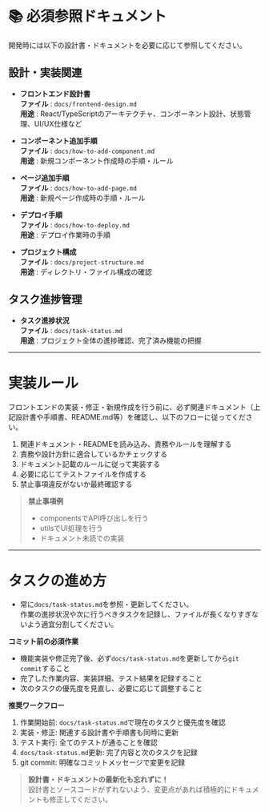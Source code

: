 # 📚 必須参照ドキュメント

開発時には以下の設計書・ドキュメントを必要に応じて参照してください。

## 設計・実装関連

- **フロントエンド設計書**  
  **ファイル** : `docs/frontend-design.md`  
  **用途** : React/TypeScriptのアーキテクチャ、コンポーネント設計、状態管理、UI/UX仕様など

- **コンポーネント追加手順**  
  **ファイル** : `docs/how-to-add-component.md`  
  **用途** : 新規コンポーネント作成時の手順・ルール

- **ページ追加手順**  
  **ファイル** : `docs/how-to-add-page.md`  
  **用途** : 新規ページ作成時の手順・ルール

- **デプロイ手順**  
  **ファイル** : `docs/how-to-deploy.md`  
  **用途** : デプロイ作業時の手順

- **プロジェクト構成**  
  **ファイル** : `docs/project-structure.md`  
  **用途** : ディレクトリ・ファイル構成の確認

## タスク進捗管理

- **タスク進捗状況**  
  **ファイル** : `docs/task-status.md`  
  **用途** : プロジェクト全体の進捗確認、完了済み機能の把握

---

# 実装ルール

フロントエンドの実装・修正・新規作成を行う前に、必ず関連ドキュメント（上記設計書や手順書、README.md等）を確認し、以下のフローに従ってください。

1. 関連ドキュメント・READMEを読み込み、責務やルールを理解する
2. 責務や設計方針に適合しているかチェックする
3. ドキュメント記載のルールに従って実装する
4. 必要に応じてテストファイルを作成する
5. 禁止事項違反がないか最終確認する

> **禁止事項例**  
> - componentsでAPI呼び出しを行う  
> - utilsでUI処理を行う  
> - ドキュメント未読での実装

---

# タスクの進め方

- 常に`docs/task-status.md`を参照・更新してください。  
  作業の進捗状況や次に行うべきタスクを記録し、ファイルが長くなりすぎないよう適宜分割してください。

**コミット前の必須作業**  
- 機能実装や修正完了後、必ず`docs/task-status.md`を更新してから`git commit`すること
- 完了した作業内容、実装詳細、テスト結果を記録すること
- 次のタスクの優先度を見直し、必要に応じて調整すること

**推奨ワークフロー**  
1. 作業開始前: `docs/task-status.md`で現在のタスクと優先度を確認
2. 実装・修正: 関連する設計書や手順書も同時に更新
3. テスト実行: 全てのテストが通ることを確認
4. `docs/task-status.md`更新: 完了内容と次のタスクを記録
5. git commit: 明確なコミットメッセージで変更を記録

> **設計書・ドキュメントの最新化も忘れずに！**  
> 設計書とソースコードがずれないよう、変更点があれば積極的にドキュメントも修正してください。
